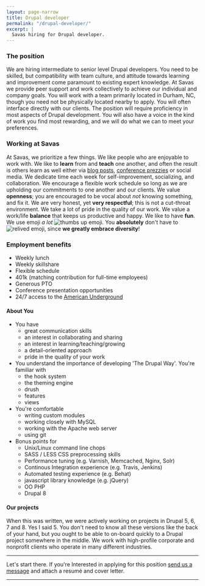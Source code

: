 ```yaml
---
layout: page-narrow
title: Drupal developer
permalink: "/drupal-developer/"
excerpt: |
  Savas hiring for Drupal developer.
---
```


### The position
We are hiring intermediate to senior level Drupal developers. You need to be
skilled, but compatibility with team culture, and attitude towards learning and
improvement come paramount to existing expert knowledge. At Savas we provide peer
support and work collectively to achieve our individual and company goals. You
will work with a team primarily located in Durham, NC, though
you need not be physically located nearby to apply. You will often interface
directly with our clients. The position will require proficiency in most aspects
of Drupal development. You will also have a voice in the kind of work you find
most rewarding, and we will do what we can to meet your preferences.

### Working at Savas
At Savas, we prioritize a few things. We like people who are enjoyable to work
with. We like to **learn** from and **teach** one another, and often the result is others
 learn as well either via [blog posts](/blog),
 [conference prezzies](http://chrisarusso.github.io/asheville.html#/) or social media.
We dedicate time each week for self-improvement, socializing, and collaboration.
We encourage a flexible work schedule
so long as we are upholding our commitments to one another and our clients. We
value **openness**; you are encouraged to be vocal about _not_ knowing something,
and fix it. We are very honest, yet **very respectful**; this is not a cut-throat
environment.
We take a lot of pride in the quality of our work. We value a work/life **balance**
that keeps us productive and happy. We like to have **fun**.
We use emoji _a lot_ <img src="http://www.emoji-cheat-sheet.com/graphics/emojis/thumbsup.png" alt="thumbs up emoji" class="emoji">.
You **absolutely** don't have to <img src="http://www.emoji-cheat-sheet.com/graphics/emojis/relieved.png" alt="relived emoji" class="emoji">,
since **we greatly embrace diversity**!

### Employment benefits
+ Weekly lunch
+ Weekly skillshare
+ Flexible schedule
+ 401k (matching contribution for full-time employees)
+ Generous PTO
+ Conference presentation opportunities
+ 24/7 access to the [American Underground](http://americanunderground.com/)

#### About You
+ You have
  + great communication skills
  + an interest in collaborating and sharing
  + an interest in learning/teaching/growing
  + a detail-oriented approach
  + pride in the quality of your work
+ You understand the importance of developing 'The Drupal Way'. You're familiar with
  + the hook system
  + the theming engine
  + drush
  + features
  + views
+ You're comfortable
  + writing custom modules
  + working closely with MySQL
  + working with the Apache web server
  + using git
+ Bonus points for
  + Unix/Linux command line chops
  + SASS / LESS CSS preprocessing skills
  + Performance tuning (e.g. Varnish, Memcached, Nginx, Solr)
  + Continous Integration experience (e.g. Travis, Jenkins)
  + Automated testing experience (e.g. Behat)
  + javascript library knowledge (e.g. jQuery)
  + OO PHP
  + Drupal 8

#### Our projects
When this was written, we were actively working on projects in Drupal 5, 6, 7 and
8. Yes I said 5. You don't need to know all these versions like the back of your
hand, but you ought to be able to on-board quickly to a Drupal project
somewhere in the middle. We work with high-profile corporate and nonprofit
clients who operate in many different industries.

---

Let's start there.
If you're Interested in applying for this position
<a href="/contact">send us a message</a> and attach a resumé and cover letter.

---
